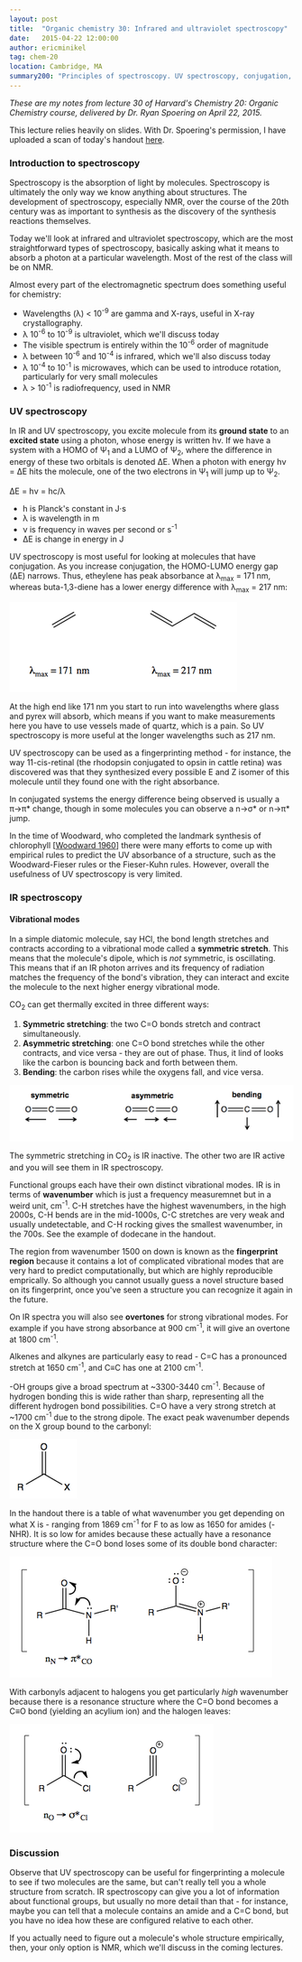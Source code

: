 ```yaml
---
layout: post
title:  "Organic chemistry 30: Infrared and ultraviolet spectroscopy"
date:   2015-04-22 12:00:00
author: ericminikel
tag: chem-20
location: Cambridge, MA
summary200: "Principles of spectroscopy. UV spectroscopy, conjugation, and fingerprinting. IR spectroscopy, vibrational modes and functional groups."
---
```


*These are my notes from lecture 30 of Harvard's Chemistry 20: Organic Chemistry course, delivered by Dr. Ryan Spoering on April 22, 2015.*

This lecture relies heavily on slides. With Dr. Spoering's permission, I have uploaded a scan of today's handout [here](/media/2015/04/chem-20-lecture-30-handout.pdf).

### Introduction to spectroscopy

Spectroscopy is the absorption of light by molecules. Spectroscopy is ultimately the only way we know anything about structures. The development of spectroscopy, especially NMR, over the course of the 20th century was as important to synthesis as the discovery of the synthesis reactions themselves.

Today we'll look at infrared and ultraviolet spectroscopy, which are the most straightforward types of spectroscopy, basically asking what it means to absorb a photon at a particular wavelength. Most of the rest of the class will be on NMR.

Almost every part of the electromagnetic spectrum does something useful for chemistry:

+ Wavelengths (&lambda;) < 10<sup>-9</sup> are gamma and X-rays, useful in X-ray crystallography.
+ &lambda; 10<sup>-6</sup> to 10<sup>-9</sup> is ultraviolet, which we'll discuss today
+ The visible spectrum is entirely within the 10<sup>-6</sup> order of magnitude
+ &lambda; between 10<sup>-6</sup> and 10<sup>-4</sup> is infrared, which we'll also discuss today
+ &lambda; 10<sup>-4</sup> to 10<sup>-1</sup> is microwaves, which can be used to introduce rotation, particularly for very small molecules
+ &lambda; > 10<sup>-1</sup> is radiofrequency, used in NMR

### UV spectroscopy

In IR and UV spectroscopy, you excite molecule from its **ground state** to an **excited state** using a photon, whose energy is written h&nu;. If we have a system with a HOMO of &Psi;<sub>1</sub> and a LUMO of &Psi;<sub>2</sub>, where the difference in energy of these two orbitals is denoted &Delta;E. When a photon with energy h&nu; = &Delta;E hits the molecule, one of the two electrons in &Psi;<sub>1</sub> will jump up to &Psi;<sub>2</sub>.

&Delta;E = h&nu; = hc/&lambda;

+ h is Planck's constant in J&middot;s
+ &lambda; is wavelength in m
+ &nu; is frequency in waves per second or s<sup>-1</sup>
+ &Delta;E is change in energy in J

UV spectroscopy is most useful for looking at molecules that have conjugation. As you increase conjugation, the HOMO-LUMO energy gap (&Delta;E) narrows. Thus, etheylene has peak absorbance at &lambda;<sub>max</sub> = 171 nm, whereas buta-1,3-diene has a lower energy difference with &lambda;<sub>max</sub> = 217 nm:

![](/media/2015/04/effect-of-conjugation.png)

At the high end like 171 nm you start to run into wavelengths where glass and pyrex will absorb, which means if you want to make measurements here you have to use vessels made of quartz, which is a pain. So UV spectroscopy is more useful at the longer wavelengths such as 217 nm.

UV spectroscopy can be used as a fingerprinting method - for instance, the way 11-cis-retinal (the rhodopsin conjugated to opsin in cattle retina) was discovered was that they synthesized every possible E and Z isomer of this molecule until they found one with the right absorbance. 

In conjugated systems the energy difference being observed is usually a &pi;&rarr;&pi;\* change, though in some molecules you can observe a n&rarr;&sigma;\* or n&rarr;&pi;\* jump.

In the time of Woodward, who completed the landmark synthesis of chlorophyll [[Woodward 1960]] there were many efforts to come up with empirical rules to predict the UV absorbance of a structure, such as the Woodward-Fieser rules or the Fieser-Kuhn rules. However, overall the usefulness of UV spectroscopy is very limited.

### IR spectroscopy

#### Vibrational modes

In a simple diatomic molecule, say HCl, the bond length stretches and contracts according to a vibrational mode called a **symmetric stretch**. This means that the molecule's dipole, which is *not* symmetric, is oscillating. This means that if an IR photon arrives and its frequency of radiation matches the frequency of the bond's vibration, they can interact and excite the molecule to the next higher energy vibrational mode.

CO<sub>2</sub> can get thermally excited in three different ways:

1. **Symmetric stretching**: the two C=O bonds stretch and contract simultaneously.
2. **Asymmetric stretching**: one C=O bond stretches while the other contracts, and vice versa - they are out of phase. Thus, it lind of looks like the carbon is bouncing back and forth between them.
3. **Bending**: the carbon rises while the oxygens fall, and vice versa.

![](/media/2015/04/co2-vibrational-modes.png)

The symmetric stretching in CO<sub>2</sub> is IR inactive. The other two are IR active and you will see them in IR spectroscopy.

Functional groups each have their own distinct vibrational modes. IR is in terms of **wavenumber** which is just a frequency measuremnet but in a weird unit, cm<sup>-1</sup>. C-H stretches have the highest wavenumbers, in the high 2000s, C-H bends are in the mid-1000s, C-C stretches are very weak and usually undetectable, and C-H rocking gives the smallest wavenumber, in the 700s. See the example of dodecane in the handout.

The region from wavenumber 1500 on down is known as the **fingerprint region** because it contains a lot of complicated vibrational modes that are very hard to predict computationally, but which are highly reproducible emprically. So although you cannot usually guess a novel structure based on its fingerprint, once you've seen a structure you can recognize it again in the future.

On IR spectra you will also see **overtones** for strong vibrational modes. For example if you have strong absorbance at 900 cm<sup>-1</sup>, it will give an overtone at 1800 cm<sup>-1</sup>.

Alkenes and alkynes are particularly easy to read - C=C has a pronounced stretch at 1650 cm<sup>-1</sup>, and C&equiv;C has one at 2100 cm<sup>-1</sup>.

-OH groups give a broad spectrum at ~3300-3440 cm<sup>-1</sup>. Because of hydrogen bonding this is wide rather than sharp, representing all the different hydrogen bond possibilities. C=O have a very strong stretch at ~1700 cm<sup>-1</sup> due to the strong dipole. The exact peak wavenumber depends on the X group bound to the carbonyl:

![](/media/2015/04/carbonyl.png)

In the handout there is a table of what wavenumber you get depending on what X is - ranging from 1869 cm<sup>-1</sup> for F to as low as 1650 for amides (-NHR). It is so low for amides because these actually have a resonance structure where the C=O bond loses some of its double bond character:

![](/media/2015/04/carbonyl-amide-resonance.png)

With carbonyls adjacent to halogens you get particularly *high* wavenumber because there is a resonance structure where the C=O bond becomes a C&equiv;O bond (yielding an acylium ion) and the halogen leaves:

![](/media/2015/04/carbonyl-halide-resonance.png)

### Discussion

Observe that UV spectroscopy can be useful for fingerprinting a molecule to see if two molecules are the same, but can't really tell you a whole structure from scratch. IR spectroscopy can give you a lot of information about functional groups, but usually no more detail than that - for instance, maybe you can tell that a molecule contains an amide and a C=C bond, but you have no idea how these are configured relative to each other.

If you actually need to figure out a molecule's whole structure empirically, then, your only option is NMR, which we'll discuss in the coming lectures.



[Woodward 1960]: http://pubs.acs.org/doi/abs/10.1021/ja01499a093 "R. B. Woodward , W. A. Ayer , J. M. Beaton , F. Bickelhaupt , R. Bonnett , P. Buchschacher , G. L. Closs , H. Dutler , J. Hannah , F. P. Hauck , S. Itô , A. Langemann , E. Le Goff , W. Leimgruber , W. Lwowski , J. Sauer , Z. Valenta , H. Volz. THE TOTAL SYNTHESIS OF CHLOROPHYLL. J. Am. Chem. Soc., 1960, 82 (14), pp 3800–3802 DOI: 10.1021/ja01499a093 Publication Date: July 1960"